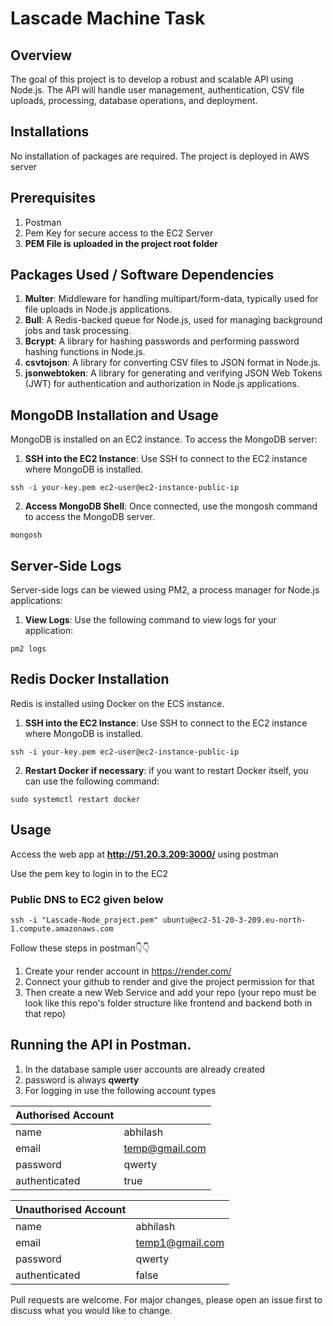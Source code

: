 # Lascade Machine Task

## Overview

The goal of this project is to develop a robust and scalable API using Node.js. The API will handle user management, authentication, CSV file uploads, processing, database operations, and deployment.
## Installations

No installation of packages are required. The project is deployed in AWS server



## Prerequisites

1. Postman
2. Pem Key for secure access to the EC2 Server
3. **PEM File is uploaded in the project root folder**

## Packages Used / Software Dependencies
1. **Multer**: Middleware for handling multipart/form-data, typically used for file uploads in Node.js applications.
2. **Bull**: A Redis-backed queue for Node.js, used for managing background jobs and task processing.
3. **Bcrypt**: A library for hashing passwords and performing password hashing functions in Node.js.
4. **csvtojson**: A library for converting CSV files to JSON format in Node.js.
5. **jsonwebtoken**: A library for generating and verifying JSON Web Tokens (JWT) for authentication and authorization in Node.js applications.

## MongoDB Installation and Usage
MongoDB is installed on an EC2 instance. To access the MongoDB server:
1. **SSH into the EC2 Instance**: Use SSH to connect to the EC2 instance where MongoDB is installed.
```
ssh -i your-key.pem ec2-user@ec2-instance-public-ip
```
2. **Access MongoDB Shell**: Once connected, use the mongosh command to access the MongoDB server.
```
mongosh
```


## Server-Side Logs
Server-side logs can be viewed using PM2, a process manager for Node.js applications:
1. **View Logs**: Use the following command to view logs for your application:
```
pm2 logs
```

## Redis Docker Installation
Redis is installed using Docker on the ECS instance.
1. **SSH into the EC2 Instance**: Use SSH to connect to the EC2 instance where MongoDB is installed.
```
ssh -i your-key.pem ec2-user@ec2-instance-public-ip
```

2. **Restart Docker if necessary**: if you want to restart Docker itself, you can use the following command:
```
sudo systemctl restart docker
```


## Usage
Access the web app at **http://51.20.3.209:3000/** using postman


Use the pem key to login in to the EC2
### Public DNS to EC2 given below
 ```
ssh -i "Lascade-Node_project.pem" ubuntu@ec2-51-20-3-209.eu-north-1.compute.amazonaws.com
```

Follow these steps in postman👇👇

1. Create your render account in https://render.com/
2. Connect your github to render and give the project permission for that
3. Then create a new Web Service and add your repo (your repo must be look like this repo's folder structure like frontend and backend both in that repo)



## Running the API in Postman.

1. In the database sample user accounts are already created
2. password is always **qwerty**
3. For logging in use the following account types

| Authorised Account | |
| --- | --- |
| name | abhilash |
| email | temp@gmail.com |
| password | qwerty |
| authenticated | true |


| Unauthorised Account | |
| --- | --- |
| name | abhilash |
| email | temp1@gmail.com |
| password | qwerty |
| authenticated | false |

Pull requests are welcome. For major changes, please open an issue first
to discuss what you would like to change.

